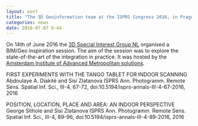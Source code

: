 ```yaml
---
layout: post
title: "The 3D Geoinformation team at the ISPRS Congress 2016, in Prague"
categories: news
date: 2016-07-07 9:44
---
```


On 14th of June 2016 the [3D Special Interest Group NL](http://www.geonovum.nl/onderwerpen/3d-geo-informatie) organised a BIM/Geo inspiration session. The aim of the session was to explore the state-of-the-art of the integration in practice. It was hosted by the [Amsterdam Institute of Advanced Metropolitan solutions](http://www.ams-amsterdam.com).


FIRST EXPERIMENTS WITH THE TANGO TABLET FOR INDOOR SCANNING
Abdoulaye A. Diakité and Sisi Zlatanova
ISPRS Ann. Photogramm. Remote Sens. Spatial Inf. Sci., III-4, 67-72, 
doi:10.5194/isprs-annals-III-4-67-2016, 2016


POSITION, LOCATION, PLACE AND AREA: AN INDOOR PERSPECTIVE
George Sithole and Sisi Zlatanova
ISPRS Ann. Photogramm. Remote Sens. Spatial Inf. Sci., III-4, 89-96, 
doi:10.5194/isprs-annals-III-4-89-2016, 2016

